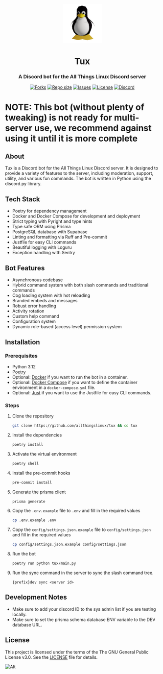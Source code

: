 <div align="center">
    <img src="docs/resources/tux.gif" width=128 height=128></img>
    <h1>Tux</h1>
    <h3><b>A Discord bot for the All Things Linux Discord server</b></h3>
</div>

<div align="center">
    <p align="center">
        <a href="https://github.com/allthingslinux/tux/forks">
            <img alt="Forks" src="https://img.shields.io/github/commit-activity/m/allthingslinux/tux?style=for-the-badge&logo=git&color=EBA0AC&logoColor=EBA0AC&labelColor=302D41"></a>
        <a href="https://github.com/allthingslinux/tux">
            <img alt="Repo size" src="https://img.shields.io/github/repo-size/allthingslinux/tux?style=for-the-badge&logo=github&color=FAB387&logoColor=FAB387&labelColor=302D41"/></a>
        <a href="https://github.com/allthingslinux/tux/issues">
            <img alt="Issues" src="https://img.shields.io/github/issues/allthingslinux/tux?style=for-the-badge&logo=githubactions&color=F9E2AF&logoColor=F9E2AF&labelColor=302D41"></a>
        <a href="https://www.gnu.org/licenses/gpl-3.0.html">
            <img alt="License" src="https://img.shields.io/github/license/allthingslinux/tux?style=for-the-badge&logo=gitbook&color=A6E3A1&logoColor=A6E3A1&labelColor=302D41"></a>
        <a href="https://discord.gg/linux">
            <img alt="Discord" src="https://img.shields.io/discord/1172245377395728464?style=for-the-badge&logo=discord&color=B4BEFE&logoColor=B4BEFE&labelColor=302D41"></a>
    </p>
</div>

# NOTE: This bot (without plenty of tweaking) is not ready for multi-server use, we recommend against using it until it is more complete

## About

Tux is a Discord bot for the All Things Linux Discord server. It is designed to provide a variety of features to the server, including moderation, support, utility, and various fun commands. The bot is written in Python using the discord.py library.


## Tech Stack
- Poetry for dependency management
- Docker and Docker Compose for development and deployment
- Strict typing with Pyright and type hints
- Type safe ORM using Prisma
- PostgreSQL database with Supabase
- Linting and formatting via Ruff and Pre-commit
- Justfile for easy CLI commands
- Beautiful logging with Loguru
- Exception handling with Sentry

## Bot Features
- Asynchronous codebase
- Hybrid command system with both slash commands and traditional commands
- Cog loading system with hot reloading
- Branded embeds and messages
- Robust error handling
- Activity rotation
- Custom help command
- Configuration system
- Dynamic role-based (access level) permission system

## Installation

### Prerequisites
- Python 3.12
- [Poetry](https://python-poetry.org/docs/)
- Optional: [Docker](https://docs.docker.com/get-docker/) if you want to run the bot in a container.
- Optional: [Docker Compose](https://docs.docker.com/compose/install/) if you want to define the container environment in a `docker-compose.yml` file.
- Optional: [Just](https://github.com/casey/just/) if you want to use the Justfile for easy CLI commands.

### Steps
1. Clone the repository
   
   ```bash
   git clone https://github.com/allthingslinux/tux && cd tux
   ```

2. Install the dependencies
    ```bash
    poetry install
    ```

3. Activate the virtual environment
    ```bash
    poetry shell
    ```

4. Install the pre-commit hooks
    ```bash
    pre-commit install
    ```

5. Generate the prisma client
    ```bash
    prisma generate
    ```

6. Copy the `.env.example` file to `.env` and fill in the required values
    ```bash
    cp .env.example .env
    ```

7. Copy the `config/settings.json.example` file to `config/settings.json` and fill in the required values
    ```bash
    cp config/settings.json.example config/settings.json
    ```

8. Run the bot
    ```bash
    poetry run python tux/main.py
    ```

9. Run the sync command in the server to sync the slash command tree.
   ```
   {prefix}dev sync <server id>
   ```

## Development Notes
- Make sure to add your discord ID to the sys admin list if you are testing locally.
- Make sure to set the prisma schema database ENV variable to the DEV database URL.

## License
This project is licensed under the terms of the The GNU General Public License v3.0. See the [LICENSE](LICENSE.md) file for details.

![Alt](https://repobeats.axiom.co/api/embed/cd24c48127e0b6fbc9467711d6d4bd74b30ff8d2.svg "Repobeats analytics image")